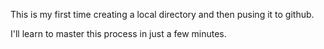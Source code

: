 This is my first time creating a local directory and then pusing it to github. 

I'll learn to master this process in just a few minutes. 
